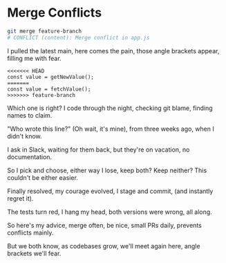# Merge Conflicts

```bash
git merge feature-branch
# CONFLICT (content): Merge conflict in app.js
```

I pulled the latest main,
here comes the pain,
those angle brackets appear,
filling me with fear.

```
<<<<<<< HEAD
const value = getNewValue();
=======
const value = fetchValue();
>>>>>>> feature-branch
```

Which one is right?
I code through the night,
checking git blame,
finding names to claim.

"Who wrote this line?"
(Oh wait, it's mine),
from three weeks ago,
when I didn't know.

I ask in Slack,
waiting for them back,
but they're on vacation,
no documentation.

So I pick and choose,
either way I lose,
keep both? Keep neither?
This couldn't be either easier.

Finally resolved,
my courage evolved,
I stage and commit,
(and instantly regret it).

The tests turn red,
I hang my head,
both versions were wrong,
all along.

So here's my advice,
merge often, be nice,
small PRs daily,
prevents conflicts mainly.

But we both know,
as codebases grow,
we'll meet again here,
angle brackets we'll fear.

